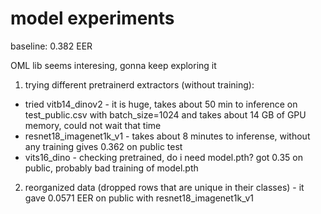 # model experiments
baseline: 0.382 EER

OML lib seems interesing, gonna keep exploring it


1. trying different pretrainerd extractors (without training):
* tried vitb14_dinov2 - it is huge, takes about 50 min to inference on test_public.csv with batch_size=1024 and takes about 14 GB of GPU memory, could not wait that time
* resnet18_imagenet1k_v1 - takes about 8 minutes to inferense, without any training gives 0.362 on public test
* vits16_dino - checking pretrained, do i need model.pth? got 0.35 on public, probably bad training of model.pth


2. reorganized data (dropped rows that are unique in their classes) - it gave 0.0571 EER on public with resnet18_imagenet1k_v1